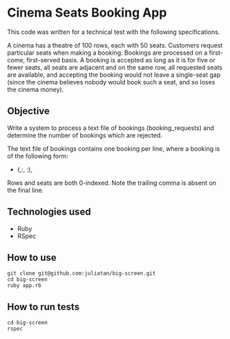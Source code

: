 Cinema Seats Booking App
========================

This code was written for a technical test with the following specifications.

A cinema has a theatre of 100 rows, each with 50 seats. 
Customers request particular seats when making a booking.
Bookings are processed on a first-come, first-served basis. 
A booking is accepted as long as it is for five or fewer seats, all seats are 
adjacent and on the same row, all requested seats are available, and accepting 
the booking would not leave a single-seat gap (since the cinema believes nobody 
would book such a seat, and so loses the cinema money).

Objective
---------
Write a system to process a text file of bookings (booking_requests) and 
determine the number of bookings which are rejected.

The text file of bookings contains one booking per line, where a booking is 
of the following form:
  - (<id>,<index of first seat row>:<index of first seat within row>,
  <index of last seat row>:<index of last seat within row>),

Rows and seats are both 0-indexed. Note the trailing comma is absent on the 
final line.

Technologies used
-----------------

* Ruby
* RSpec

How to use
----------

```shell
git clone git@github.com:juliatan/big-screen.git
cd big-screen
ruby app.rb
```

How to run tests
----------------

```shell
cd big-screen
rspec
```